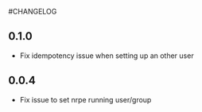 #CHANGELOG

## 0.1.0

* Fix idempotency issue when setting up an other user

## 0.0.4

* Fix issue to set nrpe running user/group

